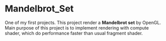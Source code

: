 # Mandelbrot_Set

One of my first projects.
This project render a **Mandelbrot set** by OpenGL. Main purpose of this project is to implement rendering with compute shader, which do performance faster than usual fragment shader.
